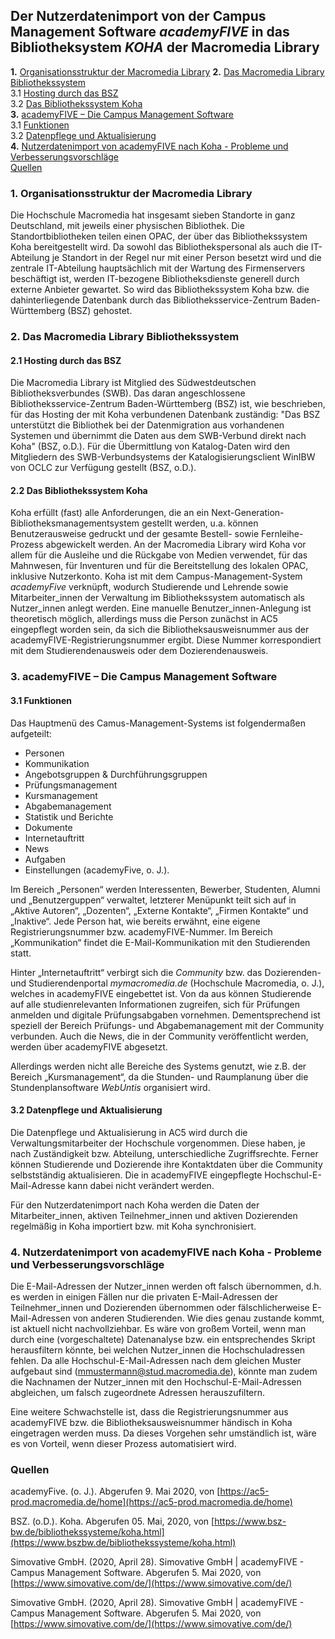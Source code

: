 
## Der Nutzerdatenimport von der Campus Management Software *academyFIVE* in das Bibliotheksystem *KOHA* der Macromedia Library

**1.** [Organisationsstruktur der Macromedia Library](#macromedialibrary) 
**2.** [Das Macromedia Library Bibliothekssystem](#Bibliothekssystem)    
       3.1 [Hosting durch das BSZ](#Hosting)    
       3.2 [Das Bibliothekssystem Koha](#Koha)      
**3.** [academyFIVE – Die Campus Management Software](#academyFIVE)     
       3.1 [Funktionen](#Funktionen)         
       3.2 [Datenpflege und Aktualisierung](#Datenpflege)     
**4.** [Nutzerdatenimport von academyFIVE nach Koha - Probleme und Verbesserungsvorschläge](#Nutzerdatenimport)      
[Quellen](#Quellen) 


### 1. Organisationsstruktur der Macromedia Library <a name="macromedialibrary" /></a>

Die Hochschule Macromedia hat insgesamt sieben Standorte in ganz Deutschland, mit jeweils einer physischen Bibliothek. Die Standortbibliotheken teilen einen OPAC, der über das Bibliothekssystem Koha bereitgestellt wird. Da sowohl das Bibliothekspersonal als auch die IT-Abteilung je Standort in der Regel nur mit einer Person besetzt wird und die zentrale IT-Abteilung hauptsächlich mit der Wartung des Firmenservers beschäftigt ist, werden IT-bezogene Bibliotheksdienste generell durch externe Anbieter gewartet. So wird das Bibliothekssystem Koha bzw. die dahinterliegende Datenbank durch das Bibliotheksservice-Zentrum Baden-Württemberg (BSZ) gehostet. 
  
### 2. Das Macromedia Library Bibliothekssystem <a name="Bibliothekssystem" /></a>

   #### 2.1 Hosting durch das BSZ <a name="Hosting" /></a>

Die Macromedia Library ist Mitglied des Südwestdeutschen Bibliotheksverbundes (SWB). Das daran angeschlossene Bibliotheksservice-Zentrum Baden-Württemberg (BSZ) ist, wie beschrieben, für das Hosting der mit Koha verbundenen Datenbank zuständig: "Das BSZ unterstützt die Bibliothek bei der Datenmigration aus vorhandenen Systemen und übernimmt die Daten aus dem SWB-Verbund direkt nach Koha" (BSZ, o.D.). Für die Übermittlung von Katalog-Daten wird den Mitgliedern des SWB-Verbundsystems der Katalogisierungsclient WinIBW von OCLC zur Verfügung gestellt (BSZ, o.D.).   
   
   #### 2.2 Das Bibliothekssystem Koha <a name="Koha" /></a>

Koha erfüllt (fast) alle Anforderungen, die an ein Next-Generation-Bibliotheksmanagementsystem gestellt werden, u.a. können Benutzerausweise gedruckt und der gesamte Bestell- sowie Fernleihe-Prozess abgewickelt werden. An der Macromedia Library wird Koha vor allem für die Ausleihe und die Rückgabe von Medien verwendet, für das Mahnwesen, für Inventuren und für die Bereitstellung des lokalen OPAC, inklusive Nutzerkonto. Koha ist mit dem Campus-Management-System *academyFive* verknüpft, wodurch Studierende und Lehrende sowie Mitarbeiter_innen der Verwaltung im Bibliothekssystem automatisch als Nutzer_innen anlegt werden. Eine manuelle Benutzer_innen-Anlegung ist theoretisch möglich, allerdings muss die Person zunächst in AC5 eingepflegt worden sein, da sich die Bibliotheksausweisnummer aus der academyFIVE-Registrierungsnummer ergibt. Diese Nummer korrespondiert mit dem Studierendenausweis oder dem Dozierendenausweis. 

### 3. academyFIVE – Die Campus Management Software <a name="academyFIVE" /></a>

   #### 3.1 Funktionen  <a name="Funktionen"></a>
   
   Das Hauptmenü des Camus-Management-Systems ist folgendermaßen aufgeteilt:
-	Personen
-	Kommunikation
-	Angebotsgruppen & Durchführungsgruppen
-	Prüfungsmanagement
-	Kursmanagement
-	Abgabemanagement
-	Statistik und Berichte
-	Dokumente
-	Internetauftritt
-	News
-	Aufgaben
-	Einstellungen (academyFive, o. J.). 

Im Bereich „Personen“ werden Interessenten, Bewerber, Studenten, Alumni und „Benutzerguppen“ verwaltet, letzterer Menüpunkt teilt sich auf in „Aktive Autoren“, „Dozenten“, „Externe Kontakte“, „Firmen Kontakte“ und „Inaktive“. Jede Person hat, wie bereits erwähnt, eine eigene Registrierungsnummer bzw. academyFIVE-Nummer. Im Bereich „Kommunikation“ findet die E-Mail-Kommunikation mit den Studierenden statt.

Hinter „Internetauftritt“ verbirgt sich die *Community* bzw. das Dozierenden- und Studierendenportal *mymacromedia.de* (Hochschule Macromedia, o. J.), welches in academyFIVE eingebettet ist. Von da aus können Studierende auf alle studienrelevanten Informationen zugreifen, sich für Prüfungen anmelden und digitale Prüfungsabgaben vornehmen. Dementsprechend ist speziell der Bereich Prüfungs- und Abgabemanagement mit der Community verbunden. Auch die News, die in der Community veröffentlicht werden, werden über academyFIVE abgesetzt.

Allerdings werden nicht alle Bereiche des Systems genutzt, wie z.B. der Bereich „Kursmanagement“, da die Stunden- und Raumplanung über die Stundenplansoftware *WebUntis* organisiert wird.
   
   #### 3.2 Datenpflege und Aktualisierung <a name="Datenpflege" /></a>

Die Datenpflege und Aktualisierung in AC5 wird durch die Verwaltungsmitarbeiter der Hochschule vorgenommen. Diese haben, je nach Zuständigkeit bzw. Abteilung, unterschiedliche Zugriffsrechte. Ferner können Studierende und Dozierende ihre Kontaktdaten über die Community selbstständig aktualisieren. Die in academyFIVE eingepflegte Hochschul-E-Mail-Adresse kann dabei nicht verändert werden.

Für den Nutzerdatenimport nach Koha werden die Daten der Mitarbeiter_innen, aktiven Teilnehmer_innen und aktiven Dozierenden regelmäßig in Koha importiert bzw. mit Koha synchronisiert.

### 4. Nutzerdatenimport von academyFIVE nach Koha - Probleme und Verbesserungsvorschläge <a name="Nutzerdatenimport" /></a>

Die E-Mail-Adressen der Nutzer_innen werden oft falsch übernommen, d.h. es werden in einigen Fällen nur die privaten E-Mail-Adressen der Teilnehmer_innen und Dozierenden übernommen oder fälschlicherweise E-Mail-Adressen von anderen Studierenden. Wie dies genau zustande kommt, ist aktuell nicht nachvollziehbar. Es wäre von großem Vorteil, wenn man durch eine (vorgeschaltete) Datenanalyse bzw. ein entsprechendes Skript herausfiltern könnte, bei welchen Nutzer_innen die Hochschuladressen fehlen. Da alle Hochschul-E-Mail-Adressen nach dem gleichen Muster aufgebaut sind (mmustermann@stud.macromedia.de), könnte man zudem die Nachnamen der Nutzer_innen mit den Hochschul-E-Mail-Adressen abgleichen, um falsch zugeordnete Adressen herauszufiltern. 

Eine weitere Schwachstelle ist, dass die Registrierungsnummer aus academyFIVE bzw. die Bibliotheksausweisnummer händisch in Koha eingetragen werden muss. Da dieses Vorgehen sehr umständlich ist, wäre es von Vorteil, wenn dieser Prozess automatisiert wird. 

### Quellen <a name="Quellen" /></a>

academyFive. (o. J.). Abgerufen 9. Mai 2020, von [https://ac5-prod.macromedia.de/home](https://ac5-prod.macromedia.de/home)

BSZ. (o.D.). Koha. Abgerufen 05. Mai, 2020, von [https://www.bsz-bw.de/bibliothekssysteme/koha.html](https://www.bszbw.de/bibliothekssysteme/koha.html) 

Simovative GmbH. (2020, April 28). Simovative GmbH | academyFIVE - Campus Management Software. Abgerufen 5. Mai 2020, von [https://www.simovative.com/de/](https://www.simovative.com/de/) 

Simovative GmbH. (2020, April 28). Simovative GmbH | academyFIVE - Campus Management Software. Abgerufen 5. Mai 2020, von [https://www.simovative.com/de/](https://www.simovative.com/de/)



  
